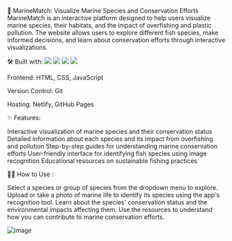🌊 MarineMatch: Visualize Marine Species and Conservation Efforts
MarineMatch is an interactive platform designed to help users visualize marine species, their habitats, and the impact of overfishing and plastic pollution. The website allows users to explore different fish species, make informed decisions, and learn about conservation efforts through interactive visualizations.

🛠️ Built with:
<img src="https://img.shields.io/badge/html5%20-%23E34F26.svg?&style=for-the-badge&logo=html5&logoColor=white"/> <img src="https://img.shields.io/badge/css3%20-%231572B6.svg?&style=for-the-badge&logo=css3&logoColor=white"/> <img src="https://img.shields.io/badge/javascript%20-%23323330.svg?&style=for-the-badge&logo=javascript&logoColor=%23F7DF1E"/> <img src="https://img.shields.io/badge/netlify%20-%2300C7B7.svg?&style=for-the-badge&logo=netlify&logoColor=white"/>

Frontend: HTML, CSS, JavaScript

Version Control: Git

Hosting: Netlify, GitHub Pages

✨ Features:

Interactive visualization of marine species and their conservation status
Detailed information about each species and its impact from overfishing and pollution
Step-by-step guides for understanding marine conservation efforts
User-friendly interface for identifying fish species using image recognition
Educational resources on sustainable fishing practices

👨‍💻 How to Use : 

Select a species or group of species from the dropdown menu to explore.
Upload or take a photo of marine life to identify its species using the app's recognition tool.
Learn about the species' conservation status and the environmental impacts affecting them.
Use the resources to understand how you can contribute to marine conservation efforts.


 ![image](https://github.com/user-attachments/assets/8a8a0f33-7e51-4813-b9d9-32408ef739a5)
